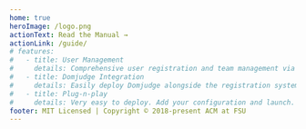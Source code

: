 ```yaml
---
home: true
heroImage: /logo.png
actionText: Read the Manual →
actionLink: /guide/
# features:
#   - title: User Management
#     details: Comprehensive user registration and team management via Flask webapp.
#   - title: Domjudge Integration
#     details: Easily deploy Domjudge alongside the registration system.
#   - title: Plug-n-play
#     details: Very easy to deploy. Add your configuration and launch.
footer: MIT Licensed | Copyright © 2018-present ACM at FSU
---
```


<!-- ### Easy to deploy
``` bash
# Download the code
git clone https://github.com/FSU-ACM/Contest-Server.git

# Copy in your config
cp /your/docker/.env ./.env
cp /your/flask/production.py ./config/production.py

# Build the images
docker-compose build

# Deploy the suite
docker-compose up -d
```
::: tip WELL, NOT SO FAST...
See the [deployment guide](/guide/deployment.html) for more details on deploying to Bastion.
::: -->
